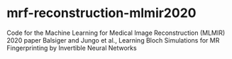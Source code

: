 # mrf-reconstruction-mlmir2020
 Code for the Machine Learning for Medical Image Reconstruction (MLMIR) 2020 paper Balsiger and Jungo et al., Learning Bloch Simulations for MR Fingerprinting by Invertible Neural Networks
